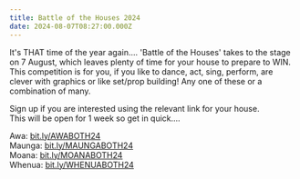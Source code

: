```yaml
---
title: Battle of the Houses 2024
date: 2024-08-07T08:27:00.000Z
---
```

It's THAT time of the year again.... 'Battle of the Houses' takes to the stage on 7 August, which leaves plenty of time for your house to prepare to WIN. This competition is for you, if you like to dance, act, sing, perform, are clever with graphics or like set/prop building! Any one of these or a combination of many.  

Sign up if you are interested using the relevant link for your house.  
This will be open for 1 week so get in quick....  

Awa: [bit.ly/AWABOTH24](https://docs.google.com/forms/d/e/1FAIpQLSdxRQy7d4i9O2GKB9lAno3Amkq4rivwp1Q5Zu27a98dsHgP8w/viewform)  
Maunga: [bit.ly/MAUNGABOTH24](https://docs.google.com/forms/d/e/1FAIpQLSe_mvaPOVlKMhyLMk5Re9040p66aTVFMSg176f8OTwYn423Fw/viewform)  
Moana: [bit.ly/MOANABOTH24](https://docs.google.com/forms/d/17D_gz0ggfgO9nAddawNKBqlPRRQ__fjgOos5Nbq-v6Q/viewform?pli=1&pli=1&edit_requested=true)  
Whenua: [bit.ly/WHENUABOTH24](https://docs.google.com/forms/d/e/1FAIpQLSdVTqImD9UjeY0AjC1hq7crei7E_oiUD_gAG48w7W8CEz9t4A/viewform)

